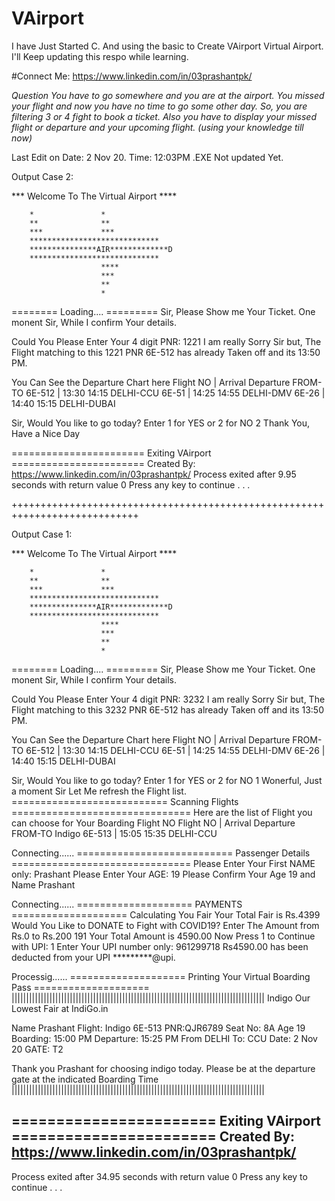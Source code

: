 # VAirport
I have Just Started C. And using the basic to Create VAirport Virtual Airport. I'll Keep updating this respo while learning.

#Connect Me: https://www.linkedin.com/in/03prashantpk/


*Question*
*You have to go somewhere and you are at the airport. 
You missed your flight and now you have no time to go some other day. 
So, you are filtering 3 or 4 fight to book a ticket. 
Also you have to display your missed flight or departure and your upcoming flight. 
(using your knowledge till now)*

Last Edit on Date: 2 Nov 20. Time: 12:03PM
.EXE Not updated Yet.

Output Case 2:

*** Welcome To The Virtual Airport ****

        *               *
        **              **
        ***             ***
        *****************************
        ***************AIR*************D
        *****************************
                        ****
                        ***
                        **
                        *


======== Loading.... =========
Sir, Please Show me Your Ticket.
One monent Sir, While I confirm Your details.

Could You Please Enter Your 4 digit PNR: 1221
I am really Sorry Sir but, The Flight matching to this 1221 PNR 6E-512 has already Taken off and its 13:50 PM.

You Can See the Departure Chart here
Flight NO       |       Arrival         Departure               FROM-TO
6E-512          |       13:30           14:15                   DELHI-CCU
6E-51           |       14:25           14:55                   DELHI-DMV
6E-26           |       14:40           15:15                   DELHI-DUBAI



Sir, Would You like to go today? Enter 1 for YES or 2 for NO
2
Thank You, Have a Nice Day


======================= Exiting VAirport =======================
Created By: https://www.linkedin.com/in/03prashantpk/
Process exited after 9.95 seconds with return value 0
Press any key to continue . . .

++++++++++++++++++++++++++++++++++++++++++++++++++++++++++++++++++++++++++++

Output Case 1:

*** Welcome To The Virtual Airport ****

        *               *
        **              **
        ***             ***
        *****************************
        ***************AIR*************D
        *****************************
                        ****
                        ***
                        **
                        *


======== Loading.... =========
Sir, Please Show me Your Ticket.
One monent Sir, While I confirm Your details.

Could You Please Enter Your 4 digit PNR: 3232
I am really Sorry Sir but, The Flight matching to this 3232 PNR 6E-512 has already Taken off and its 13:50 PM.

You Can See the Departure Chart here
Flight NO       |       Arrival         Departure               FROM-TO
6E-512          |       13:30           14:15                   DELHI-CCU
6E-51           |       14:25           14:55                   DELHI-DMV
6E-26           |       14:40           15:15                   DELHI-DUBAI



Sir, Would You like to go today? Enter 1 for YES or 2 for NO
1
Wonerful, Just a moment Sir Let Me refresh the Flight list.
=========================== Scanning Flights ===============================
Here are the list of Flight you can choose for Your Boarding
Flight NO       Flight NO       |       Arrival         Departure               FROM-TO
Indigo          6E-513          |       15:05           15:35                   DELHI-CCU


Connecting......
=========================== Passenger Details ===============================
Please Enter Your First NAME only: Prashant
Please Enter Your AGE: 19
Please Confirm Your Age 19 and Name Prashant

Connecting......
==================== PAYMENTS ====================
Calculating You Fair
Your Total Fair is Rs.4399
Would You Like to DONATE to Fight with COVID19?
Enter The Amount from Rs.0 to Rs.200
191
Your Total Amount is 4590.00
Now Press 1 to Continue with UPI: 1
Enter Your UPI number only: 961299718
Rs4590.00 has been deducted from your UPI *********@upi.


Processig......
==================== Printing Your Virtual Boarding Pass ====================
|||||||||||||||||||||||||||||||||||||||||||||||||||||||||||||||||||||||||||||||||||||||
Indigo   Our Lowest Fair at IndiGo.in

Name Prashant                   Flight: Indigo                  6E-513
PNR:QJR6789             Seat No: 8A
Age 19                  Boarding: 15:00 PM                      Departure: 15:25 PM
From DELHI              To: CCU                                 Date: 2 Nov 20
GATE: T2

Thank you Prashant for choosing indigo today. Please be at the departure gate
at the indicated Boarding Time
|||||||||||||||||||||||||||||||||||||||||||||||||||||||||||||||||||||||||||||||||||||||


======================= Exiting VAirport =======================
Created By: https://www.linkedin.com/in/03prashantpk/
--------------------------------
Process exited after 34.95 seconds with return value 0
Press any key to continue . . .
